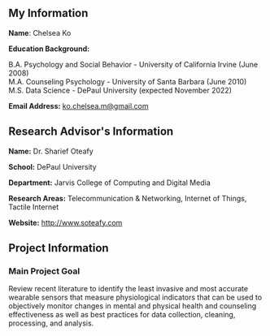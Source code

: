 ## My Information

**Name**: Chelsea Ko  

**Education Background:**   
  
B.A. Psychology and Social Behavior - University of California Irvine (June 2008)  
M.A. Counseling Psychology - University of Santa Barbara (June 2010)  
M.S. Data Science - DePaul University (expected November 2022)  
  
**Email Address:** ko.chelsea.m@gmail.com  

## Research Advisor's Information  

**Name:** Dr. Sharief Oteafy  

**School:** DePaul University  

**Department:** Jarvis College of Computing and Digital Media  

**Research Areas:** Telecommunication & Networking, Internet of Things, Tactile Internet  

**Website:** http://www.soteafy.com  

## Project Information  

### Main Project Goal  

Review recent literature to identify the least invasive and most accurate wearable sensors that measure physiological indicators that can be used to objectively monitor changes in mental and physical health and counseling effectiveness as well as best practices for data collection, cleaning, processing, and analysis.
